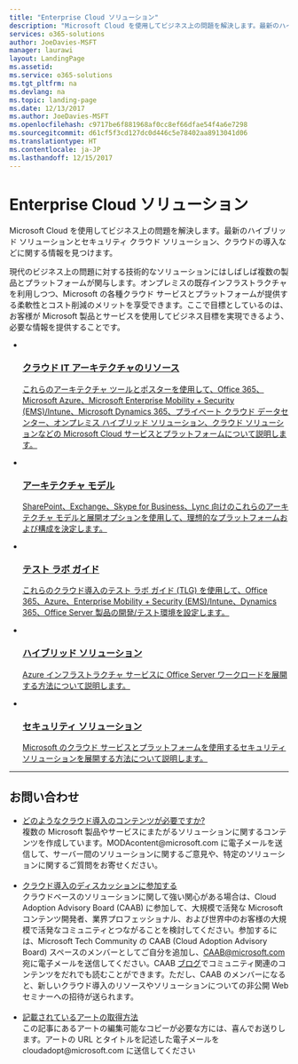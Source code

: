 ```yaml
---
title: "Enterprise Cloud ソリューション"
description: "Microsoft Cloud を使用してビジネス上の問題を解決します。最新のハイブリッド ソリューションとセキュリティ クラウド ソリューション、クラウドの導入などに関する情報を見つけます。"
services: o365-solutions
author: JoeDavies-MSFT
manager: laurawi
layout: LandingPage
ms.assetid: 
ms.service: o365-solutions
ms.tgt_pltfrm: na
ms.devlang: na
ms.topic: landing-page
ms.date: 12/13/2017
ms.author: JoeDavies-MSFT
ms.openlocfilehash: c9717be6f881968af0cc8ef66dfae54f4a6e7298
ms.sourcegitcommit: d61cf5f3cd127dc0d446c5e78402aa8913041d06
ms.translationtype: HT
ms.contentlocale: ja-JP
ms.lasthandoff: 12/15/2017
---
```

<h1>Enterprise Cloud ソリューション</h1>
<p>Microsoft Cloud を使用してビジネス上の問題を解決します。最新のハイブリッド ソリューションとセキュリティ クラウド ソリューション、クラウドの導入などに関する情報を見つけます。</p>
<p>現代のビジネス上の問題に対する技術的なソリューションにはしばしば複数の製品とプラットフォームが関与します。オンプレミスの既存インフラストラクチャを利用しつつ、Microsoft の各種クラウド サービスとプラットフォームが提供する柔軟性とコスト削減のメリットを享受できます。ここで目標としているのは、お客様が Microsoft 製品とサービスを使用してビジネス目標を実現できるよう、必要な情報を提供することです。</p>
<ul class="cardsF panelContent">
    <li>
        <a href="/office365/enterprise/microsoft-cloud-it-architecture-resources">
        <div class="cardSize">
            <div class="cardPadding">
                <div class="card">
                    <div class="cardImageOuter">
                        <div class="cardImage">
                            <img src="https://docs.microsoft.com/en-us/media/common/i_cloud_it_architecture.svg" alt="" />
                        </div>
                    </div>
                    <div class="cardText">
                        <h3>クラウド IT アーキテクチャのリソース</h3>
                <p>これらのアーキテクチャ ツールとポスターを使用して、Office 365、Microsoft Azure、Microsoft Enterprise Mobility + Security (EMS)/Intune、Microsoft Dynamics 365、プライベート クラウド データセンター、オンプレミス ハイブリッド ソリューション、クラウド ソリューションなどの Microsoft Cloud サービスとプラットフォームについて説明します。</p>
                    </div>
                </div>
            </div>
        </div>
        </a>
    </li> 
    <li>
        <a href="/office365/enterprise/architectural-models-for-sharepoint-exchange-skype-for-business-and-lync">
        <div class="cardSize">
            <div class="cardPadding">
                <div class="card">
                    <div class="cardImageOuter">
                        <div class="cardImage">
                            <img src="https://docs.microsoft.com/media/common/i_architecture.svg" alt="" />
                        </div>
                    </div>
                    <div class="cardText">
                        <h3>アーキテクチャ モデル</h3>
                <p>SharePoint、Exchange、Skype for Business、Lync 向けのこれらのアーキテクチャ モデルと展開オプションを使用して、理想的なプラットフォームおよび構成を決定します。</p>
                    </div>
                </div>
            </div>
        </div>
        </a>
    </li>
    <li>
        <a href="/office365/enterprise/cloud-adoption-test-lab-guides-tlgs">
        <div class="cardSize">
            <div class="cardPadding">
                <div class="card">
                    <div class="cardImageOuter">
                        <div class="cardImage">
                            <img src="https://docs.microsoft.com/media/common/i_test.svg" alt="" />
                        </div>
                    </div>
                    <div class="cardText">
                        <h3>テスト ラボ ガイド</h3>
                <p>これらのクラウド導入のテスト ラボ ガイド (TLG) を使用して、Office 365、Azure、Enterprise Mobility + Security (EMS)/Intune、Dynamics 365、Office Server 製品の開発/テスト環境を設定します。</p>
                    </div>
                </div>
            </div>
        </div>
        </a>
    </li>
    <li>
        <a href="/office365/enterprise/hybrid-solutions">
        <div class="cardSize">
            <div class="cardPadding">
                <div class="card">
                    <div class="cardImageOuter">
                        <div class="cardImage">
                            <img src="https://docs.microsoft.com/en-us/media/common/i_hybrid.svg" alt="" />
                        </div>
                    </div>
                    <div class="cardText">
                        <h3>ハイブリッド ソリューション</h3>
                <p>Azure インフラストラクチャ サービスに Office Server ワークロードを展開する方法について説明します。</p>
                    </div>
                </div>
            </div>
        </div>
        </a>
    </li>
    <li>
        <a href="/office365/enterprise/security-solutions">
        <div class="cardSize">
            <div class="cardPadding">
                <div class="card">
                    <div class="cardImageOuter">
                        <div class="cardImage">
                            <img src="https://docs.microsoft.com/media/common/i_cloud-security.svg" alt="" />
                        </div>
                    </div>
                    <div class="cardText">
                        <h3>セキュリティ ソリューション</h3>
                <p>Microsoft のクラウド サービスとプラットフォームを使用するセキュリティ ソリューションを展開する方法について説明します。</p>
                    </div>
                </div>
            </div>
        </div>
        </a>
    </li>
</ul>

---

<h2>お問い合わせ</h2>
<ul>
    <li><a href="mailto:cloudadopt@microsoft.com?Subject=[Cloud%20Adoption%20Content%20Feedback]:%20">どのようなクラウド導入のコンテンツが必要ですか?</a><br>複数の Microsoft 製品やサービスにまたがるソリューションに関するコンテンツを作成しています。MODAcontent@microsoft.com に電子メールを送信して、サーバー間のソリューションに関するご意見や、特定のソリューションに関するご質問をお寄せください。</li><br>
    <li><a href="https://aka.ms/caab">クラウド導入のディスカッションに参加する</a><br>クラウドベースのソリューションに関して強い関心がある場合は、Cloud Adoption Advisory Board (CAAB) に参加して、大規模で活発な Microsoft コンテンツ開発者、業界プロフェッショナル、および世界中のお客様の大規模で活発なコミュニティとつながることを検討してください。参加するには、Microsoft Tech Community の CAAB (Cloud Adoption Advisory Board) スペースのメンバーとしてご自分を追加し、<a href="mailto:caab@microsoft.com?Subject=I%20just%20joined%20the%20Cloud%20Adoption%20Advisory%20Board!">CAAB@microsoft.com</a> 宛に電子メールを送信してください。CAAB <a href="https://blogs.technet.com/b/solutions_advisory_board/">ブログ</a>でコミュニティ関連のコンテンツをだれでも読むことができます。ただし、CAAB のメンバーになると、新しいクラウド導入のリソースやソリューションについての非公開 Web セミナーへの招待が送られます。</li><br>
    <li><a href="mailto:cloudadopt@microsoft.com?subject=[Art%20Request]:%20">記載されているアートの取得方法</a><br>この記事にあるアートの編集可能なコピーが必要な方には、喜んでお送りします。アートの URL とタイトルを記述した電子メールを cloudadopt@microsoft.com に送信してください</li>
</ul>